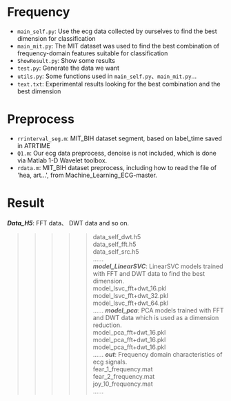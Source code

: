 Frequency
=====  
  * `main_self.py`:  Use the ecg data collected by ourselves to find the best dimension for classification  
  * `main_mit.py`: The MIT dataset was used to find the best combination of frequency-domain features suitable for classification  
  * `ShowResult.py`: Show some results  
  * `test.py`: Generate the data we want  
  * `utils.py`: Some functions used in `main_self.py`、`main_mit.py`...  
  * `text.txt`: Experimental results looking for the best combination and the best dimension  

Preprocess
===== 
  * `rrinterval_seg.m`: MIT_BIH dataset segment, based on label_time saved in ATRTIME  
  * `Q1.m`: Our ecg data preprocess, denoise is not included, which is done via Matlab 1-D Wavelet toolbox.  
  * `rdata.m`: MIT_BIH dataset preprocess, including how to read the file of 'hea, art...', from Machine_Learning_ECG-master.  

Result
=====  
  ***Data_H5***: FFT data、 DWT data and so on. 
  >>>>>data_self_dwt.h5  
  >>>>>data_self_fft.h5  
  >>>>>data_self_src.h5  
  >>>>> ......  
  ***model_LinearSVC***: LinearSVC models trained with FFT and DWT data to find the best dimension.  
  >>>>>model_lsvc_fft+dwt_16.pkl  
  >>>>>model_lsvc_fft+dwt_32.pkl  
  >>>>>model_lsvc_fft+dwt_64.pkl  
  >>>>> ...... 
  ***model_pca***: PCA  models trained with FFT and DWT data which is used as a dimension reduction.  
  >>>>>model_pca_fft+dwt_16.pkl  
  >>>>>model_pca_fft+dwt_16.pkl  
  >>>>>model_pca_fft+dwt_16.pkl  
  >>>>> ...... 
  ***out***: Frequency domain characteristics of ecg signals.  
  >>>>>fear_1_frequency.mat  
  >>>>>fear_2_frequency.mat  
  >>>>>joy_10_frequency.mat  
  >>>>> ...... 